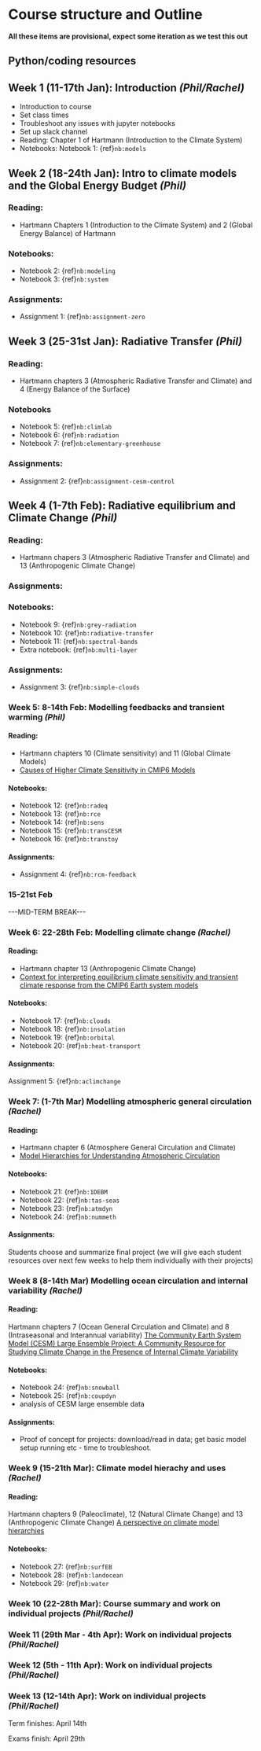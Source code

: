 # Course structure and Outline

**All these items are provisional, expect some iteration as we test this out**

## Python/coding resources



## Week 1 (11-17th Jan): Introduction _(Phil/Rachel)_
- Introduction to course
- Set class times
- Troubleshoot any issues with jupyter notebooks
- Set up slack channel
- Reading: Chapter 1 of Hartmann (Introduction to the Climate System)
- Notebooks: Notebook 1: {ref}`nb:models`


## Week 2 (18-24th Jan): Intro to climate models and the Global Energy Budget _(Phil)_
### Reading:
- Hartmann Chapters 1 (Introduction to the Climate System) and 2 (Global Energy Balance) of Hartmann
### Notebooks:
- Notebook 2: {ref}`nb:modeling`
- Notebook 3: {ref}`nb:system`

### Assignments:

- Assignment 1: {ref}`nb:assignment-zero`

## Week 3 (25-31st Jan): Radiative Transfer _(Phil)_
### Reading:

- Hartmann chapters 3 (Atmospheric Radiative Transfer and Climate) and 4 (Energy Balance of the Surface)

### Notebooks
- Notebook 5: {ref}`nb:climlab`
- Notebook 6: {ref}`nb:radiation` 
- Notebook 7: {ref}`nb:elementary-greenhouse`

### Assignments:

- Assignment 2: {ref}`nb:assignment-cesm-control`

## Week 4 (1-7th Feb): Radiative equilibrium and Climate Change _(Phil)_
### Reading:
- Hartmann chapers 3 (Atmospheric Radiative Transfer and Climate) and 13 (Anthropogenic Climate Change)

### Assignments:



### Notebooks:
- Notebook 9: {ref}`nb:grey-radiation` 
- Notebook 10: {ref}`nb:radiative-transfer`
- Notebook 11: {ref}`nb:spectral-bands`
- Extra notebook: {ref}`nb:multi-layer`

### Assignments:
- Assignment 3: {ref}`nb:simple-clouds`

### Week 5: 8-14th Feb: Modelling feedbacks and transient warming _(Phil)_
#### Reading:
- Hartmann chapters 10 (Climate sensitivity) and 11 (Global Climate Models) 
- [Causes of Higher Climate Sensitivity in CMIP6 Models](https://agupubs.onlinelibrary.wiley.com/doi/full/10.1029/2019GL085782)

#### Notebooks:
- Notebook 12: {ref}`nb:radeq`
- Notebook 13: {ref}`nb:rce`
- Notebook 14: {ref}`nb:sens`
- Notebook 15: {ref}`nb:transCESM` 
- Notebook 16: {ref}`nb:transtoy` 
#### Assignments:
- Assignment 4: {ref}`nb:rcm-feedback`

### 15-21st Feb
---MID-TERM BREAK---

### Week 6: 22-28th Feb: Modelling climate change _(Rachel)_
#### Reading:
- Hartmann chapter 13 (Anthropogenic Climate Change)
- [Context for interpreting equilibrium climate sensitivity and transient climate response from the CMIP6 Earth system models](https://advances.sciencemag.org/content/6/26/eaba1981)
#### Notebooks:
- Notebook 17: {ref}`nb:clouds`
- Notebook 18: {ref}`nb:insolation`
- Notebook 19: {ref}`nb:orbital`
- Notebook 20: {ref}`nb:heat-transport`

#### Assignments: 
Assignment 5: {ref}`nb:aclimchange`

### Week 7: (1-7th Mar) Modelling atmospheric general circulation _(Rachel)_
#### Reading:
- Hartmann chapter 6 (Atmosphere General Circulation and Climate)
- [Model Hierarchies for Understanding Atmospheric Circulation](https://agupubs.onlinelibrary.wiley.com/doi/abs/10.1029/2018RG000607)


#### Notebooks:
- Notebook 21: {ref}`nb:1DEBM`
- Notebook 22: {ref}`nb:tas-seas` 
- Notebook 23: {ref}`nb:atmdyn`
- Notebook 24: {ref}`nb:nummeth`

#### Assignments:
Students choose and summarize final project (we will give each student resources over next few weeks to help them individually with their projects)

### Week 8 (8-14th Mar) Modelling ocean circulation and internal variability _(Rachel)_
#### Reading:
Hartmann chapters 7 (Ocean General Circulation and Climate) and 8 (Intraseasonal and Interannual variability) 
[The Community Earth System Model (CESM) Large Ensemble Project: A Community Resource for Studying Climate Change in the Presence of Internal Climate Variability](https://journals.ametsoc.org/view/journals/bams/96/8/bams-d-13-00255.1.xml)

#### Notebooks:
- Notebook 24: {ref}`nb:snowball`
- Notebook 25: {ref}`nb:coupdyn`
- analysis of CESM large ensemble data

#### Assignments: 
- Proof of concept for projects: download/read in data; get basic model setup running etc - time to troubleshoot.

### Week 9 (15-21th Mar): Climate model hierachy and uses _(Rachel)_

#### Reading:
Hartmann chapters 9 (Paleoclimate), 12 (Natural Climate Change) and 13 (Anthropogenic Climate Change)
[A perspective on climate model hierarchies](https://agupubs.onlinelibrary.wiley.com/doi/full/10.1002/2017MS001038)

#### Notebooks:
- Notebook 27: {ref}`nb:surfEB`
- Notebook 28: {ref}`nb:landocean`
- Notebook 29: {ref}`nb:water`

### Week 10 (22-28th Mar): Course summary and work on individual projects _(Phil/Rachel)_

### Week 11 (29th Mar - 4th Apr): Work on individual projects _(Phil/Rachel)_

### Week 12 (5th - 11th Apr): Work on individual projects _(Phil/Rachel)_

### Week 13 (12-14th Apr): Work on individual projects _(Phil/Rachel)_



Term finishes: April 14th

Exams finish: April 29th
